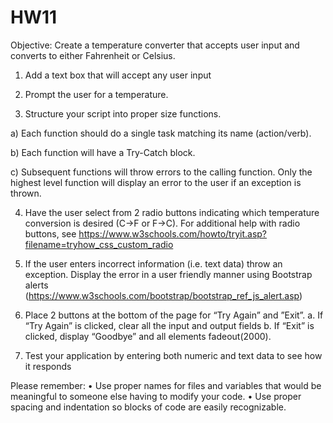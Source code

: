 # HW11
Objective: Create a temperature converter that accepts user input and converts to either Fahrenheit or Celsius.

1.	Add a text box that will accept any user input

2.	Prompt the user for a temperature.

3.	Structure your script into proper size functions.

a)	Each function should do a single task matching its name (action/verb).  

b)	Each function will have a Try-Catch block.  

c)	Subsequent functions will throw errors to the calling function.  Only the highest level function will display an error to the user if an exception is thrown.

4.	Have the user select from 2 radio buttons indicating which temperature conversion is desired (C->F or F->C).  For additional help with radio buttons, see https://www.w3schools.com/howto/tryit.asp?filename=tryhow_css_custom_radio 

5.	If the user enters incorrect information (i.e. text data) throw an exception.  Display the error in a user friendly manner using Bootstrap alerts (https://www.w3schools.com/bootstrap/bootstrap_ref_js_alert.asp)  

6.	Place 2 buttons at the bottom of the page for “Try Again” and ”Exit”.
a.	If “Try Again” is clicked, clear all the input and output fields
b.	If “Exit” is clicked, display “Goodbye” and all elements fadeout(2000).

7.	Test your application by entering both numeric and text data to see how it responds


Please remember:
•	Use proper names for files and variables that would be meaningful to someone else having to modify your code.
•	Use proper spacing and indentation so blocks of code are easily recognizable.

